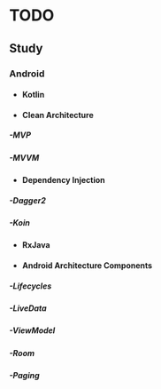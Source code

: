 # TODO

## Study

### Android

* #### Kotlin

* #### Clean Architecture
##### -MVP
##### -MVVM

* #### Dependency Injection
##### -Dagger2
##### -Koin

* #### RxJava

* #### Android Architecture Components
##### -Lifecycles
##### -LiveData
##### -ViewModel
##### -Room
##### -Paging
